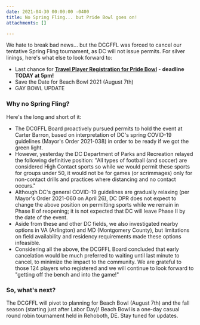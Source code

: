 ```yaml
---
date: 2021-04-30 00:00:00 -0400
title: No Spring Fling... but Pride Bowl goes on!
attachments: []

---
```

We hate to break bad news... but the DCGFFL was forced to cancel our tentative Spring Fling tournament, as DC will not issue permits. For silver linings, here's what else to look forward to:

* Last chance for [**Travel Player Registration for Pride Bowl**](https://forms.gle/zvCpwHJ1NexBUAMW9) - **deadline TODAY at 5pm!**
* Save the Date for Beach Bowl 2021 (August 7th)
* GAY BOWL UPDATE

### **Why no Spring Fling?**

Here's the long and short of it:

* The DCGFFL Board proactively pursued permits to hold the event at Carter Barron, based on interpretation of DC's spring COVID-19 guidelines (Mayor's Order 2021-038) in order to be ready if we got the green light.
* However, yesterday the DC Department of Parks and Recreation relayed the following definitive position: "All types of football (and soccer) are considered High Contact sports so while we would permit these sports for groups under 50, it would not be for games (or scrimmages) only for non-contact drills and practices where distancing and no contact occurs."
* Although DC's general COVID-19 guidelines are gradually relaxing (per Mayor's Order 2021-060 on April 26), DC DPR does not expect to change the above position on permitting sports while we remain in Phase II of reopening; it is not expected that DC will leave Phase II by the date of the event.
* Aside from these and other DC fields, we also investigated nearby options in VA (Arlington) and MD (Montgomery County), but limitations on field availability and residency requirements made these options infeasible.
* Considering all the above, the DCGFFL Board concluded that early cancelation would be much preferred to waiting until last minute to cancel, to minimize the impact to the community. We are grateful to those 124 players who registered and we will continue to look forward to "getting off the bench and into the game!"

### **So, what's next?**

The DCGFFL will pivot to planning for Beach Bowl (August 7th) and the fall season (starting just after Labor Day)! Beach Bowl is a one-day casual round robin tournament held in Rehoboth, DE. Stay tuned for updates.